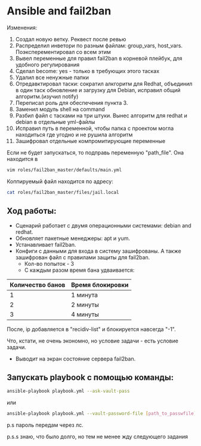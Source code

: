 # Ansible and fail2ban
Изменения:
1. Создал новую ветку. Реквест после ревью
2. Распределил инветори по разным файлам: group_vars, host_vars. Поэксперементировал со всем этим
3. Вывел переменные для правил fail2ban в корневой плейбук, для удобного регулирования
4. Сделал become: yes - только в требующих этого тасках
5. Удалил все ненужные папки
6. Отредавктировал таски: сократил алкгоритм для Redhat, объединил в один таск обновление и загрузку для Debian, исправил общий алгоритм.(изучил notify)
7. Переписал роль для обеспечения пункта 3.
8. Заменил модуль shell на command
9. Разбил файл с тасками на три штуки. Вынес алгоритм для redhat и debian в отдельные yml-файлы
10. Исправил путь в переменной, чтобы папка с проектом могла находиться где угодно и не рушила алгоритм
11. Зашифровал отдельные компромитирующие переменные







Если не будет запускаться, то подправь переменную "path_file". Она находится в 
```bash
vim roles/fail2ban_master/defaults/main.yml 
```
Коппируемый файл находится по адресу: 
```bash
cat roles/fail2ban_master/files/jail.local
```
## Ход работы: 
 - Сценарий работает с двумя операционными системами: debian and redhat.
 - Обновляет пакетные менеджеры: apt и yum.
 - Устанавливает fail2ban.
 - Конфиги с данными для входа в систему зашифрованы. А также зашифрован файл с правилами защиты для fail2ban.
    - Кол-во попыток - 3
    - С каждым разом время бана удваивается:
   
| Количество банов | Время блокировки |
|------------------|------------------|
| 1                | 1 минута         |
| 2                | 2 минуты         |
| 3                | 4 минуты         |

После, ip добавляется в "recidiv-list" и блокируется навсегда "-1".

Что, кстати, не очень экономно, но условие задачи - есть условие задачи.
  - Выводит на экран состояние сервера fail2ban.
    
## Запускать playbook с помощью команды: 
```bash
ansible-playbook playbook.yml --ask-vault-pass
```
или 
```bash
ansible-playbook playbook.yml --vault-password-file [path_to_passwfile]
```
  p.s пароль передам через лс.
  
  p.s.s знаю, что было долго, но тем не менее жду следующего задания


